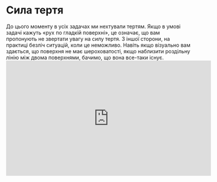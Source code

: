 # Сила тертя

<div class="space">До цього моменту в усiх задачах ми нехтували тертям. Якщо в умовi задачi кажуть «рух по гладкiй поверхнi», це означає, що вам пропонують не звертати увагу на силу тертя. З iншої сторони, на практицi безлiч ситуацiй, коли це неможливо. Навiть якщо вiзуально вам здається, що поверхня не має шероховатостi, якщо наблизити роздiльну лiнiю мiж двома поверхнями, бачимо, що вона все-таки iснує.</div>

<div class="fluidMedia">
<iframe width="560" height="315" src="https://www.youtube.com/embed/Ag7xv6zh5FU" frameborder="0" allowfullscreen></iframe>
</div>
<div class="popup">
</div>